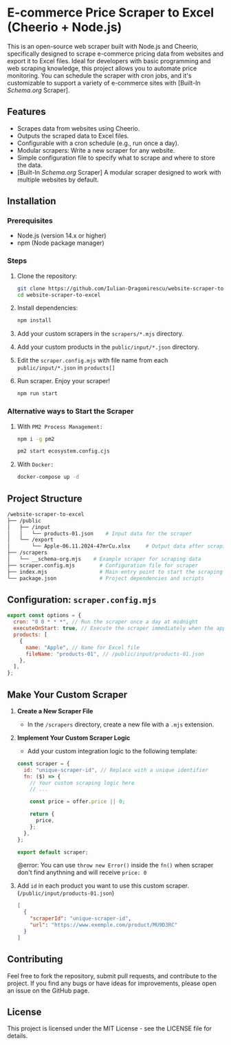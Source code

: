 # E-commerce Price Scraper to Excel (Cheerio + Node.js)

This is an open-source web scraper built with Node.js and Cheerio, specifically designed to scrape e-commerce pricing data from websites and export it to Excel files. Ideal for developers with basic programming and web scraping knowledge, this project allows you to automate price monitoring. You can schedule the scraper with cron jobs, and it's customizable to support a variety of e-commerce sites with [Built-In *Schema.org* Scraper].

## Features

- Scrapes data from websites using Cheerio.
- Outputs the scraped data to Excel files.
- Configurable with a cron schedule (e.g., run once a day).
- Modular scrapers: Write a new scraper for any website.
- Simple configuration file to specify what to scrape and where to store the data.
- [Built-In *Schema.org* Scraper] A modular scraper designed to work with multiple websites by default.

## Installation

### Prerequisites

- Node.js (version 14.x or higher)
- npm (Node package manager)

### Steps

1. Clone the repository:

   ```bash
   git clone https://github.com/Iulian-Dragomirescu/website-scraper-to-excel
   cd website-scraper-to-excel
   ```

2. Install dependencies:

   ```bash
   npm install
   ```

3. Add your custom scrapers in the `scrapers/*.mjs` directory.

4. Add your custom products in the `public/input/*.json` directory.

5. Edit the `scraper.config.mjs` with file name from each `public/input/*.json` in `products[]`

6. Run scraper. Enjoy your scraper!
   ```bash
   npm run start
   ```

### Alternative ways to Start the Scraper

1. With `PM2 Process Management:`

   ```bash
   npm i -g pm2

   pm2 start ecosystem.config.cjs
   ```

1. With `Docker:`

   ```bash
   docker-compose up -d
   ```

## Project Structure

```bash
/website-scraper-to-excel
├── /public
│   ├── /input
│   │   └── products-01.json    # Input data for the scraper
│   └── /export
│       └── Apple-06.11.2024-47mrCu.xlsx     # Output data after scraping
├── /scrapers
│   └── __schema-org.mjs    # Example scraper for scraping data
├── scraper.config.mjs        # Configuration file for scraper
├── index.mjs                 # Main entry point to start the scraping process
└── package.json              # Project dependencies and scripts
```

## Configuration: `scraper.config.mjs`

```javascript
export const options = {
  cron: "0 0 * * *", // Run the scraper once a day at midnight
  executeOnStart: true, // Execute the scraper immediately when the app starts // @default = false
  products: [
    {
      name: "Apple", // Name for Excel file
      fileName: "products-01", // /public/input/products-01.json
    },
  ],
};
```

## Make Your Custom Scraper

1. **Create a New Scraper File**

   - In the `/scrapers` directory, create a new file with a `.mjs` extension.

2. **Implement Your Custom Scraper Logic**

   - Add your custom integration logic to the following template:

   ```javascript
   const scraper = {
     id: "unique-scraper-id", // Replace with a unique identifier
     fn: ($) => {
       // Your custom scraping logic here
       // ...

       const price = offer.price || 0;

       return {
         price,
       };
     },
   };

   export default scraper;
   ```

   @error: You can use `throw new Error()` inside the `fn()` when scraper don't find anythning and will receive `price: 0`

3. Add `id` in each product you want to use this custom scraper. (`/public/input/products-01.json`)

   ```json
   [
     {
       "scraperId": "unique-scraper-id",
       "url": "https://www.exemple.com/product/MU9D3RC"
     }
   ]
   ```

## Contributing

Feel free to fork the repository, submit pull requests, and contribute to the project. If you find any bugs or have ideas for improvements, please open an issue on the GitHub page.

## License

This project is licensed under the MIT License - see the LICENSE file for details.
